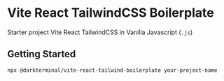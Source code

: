 # Vite React TailwindCSS Boilerplate

Starter project Vite React TailwindCSS in Vanilla Javascript (`.js`)

## Getting Started
```bash
npx @darkterminal/vite-react-tailwind-boilerplate your-project-name
```